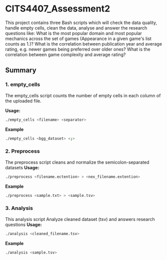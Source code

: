 # CITS4407_Assessment2

This project contains three Bash scripts which will check the data quality, handle empty cells, clean the data, analyse and answer the research questions like:
 What is the most popular domain and most popular mechanics across the set of games (Appearance in a given game's list counts as 1.)?
 What is the correlation between publication year and average rating, e.g. newer games being preferred over older ones?
 What is the correlation between game complexity and average rating?

## Summary

### 1. empty_cells
The empty_cells script counts the number of empty cells in each column of the uploaded file.

**Usage:**
```bash
./empty_cells <filename> <separator>
```
**Example**
```bash
./empty_cells <bgg_dataset> <;>
```

### 2. Preprocess
The preprocess script cleans and normalize the semicolon-separated datasets
**Usage:** 
```bash
./preprocess <filename.ectention> > <nex_filename.extention>
```
**Example**
```bash
./preprocess <sample.txt> > <sample.tsv>
```
### 3. Analysis
This analysis script Analyze cleaned dataset (tsv) and answers research questions
**Usage:** 
```bash
./analysis <cleaned_filename.tsv>
```
**Example**
```bash
./analysis <sample.tsv>
```

